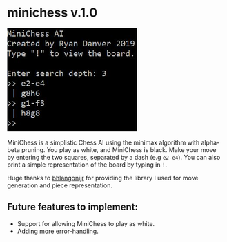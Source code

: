 # minichess v.1.0
![Console Output](image.JPG)

MiniChess is a simplistic Chess AI using the minimax algorithm with alpha-beta pruning. You play as white, and MiniChess is black. Make your move by entering the two squares, separated by a dash (e.g `e2-e4`). You can also print a simple representation of the board by typing in `!`.

Huge thanks to [bhlangonijr](https://github.com/bhlangonijr) for providing the library I used for move generation and piece representation.

## Future features to implement:
- Support for allowing MiniChess to play as white.
- Adding more error-handling.

